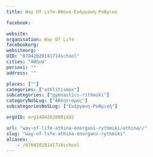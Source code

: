```yaml
---
title: Way Of Life-Αθήνα-Ενόργανη-Ρυθμική

facebook:

website:
organisation: Way Of Life
facebookorg:
websiteorg:
UID: "07042020141714school"
cities: "Αθήνα"
perioxi: ""
address: ""

places: [""]
categories: ["athlitismos"]
subcategories: ["gymnastics-rithmiki"]
categoryNoSLug: ["Αθλητισμός"]
subcategoriesNoSLug: ["Ενόργανη-Ρυθμική"]

orgUID: org14042020001402

url: "way-of-life-athina-enorgani-rythmiki/athina//"
slug: "way-of-life-athina-enorgani-rythmiki"
aliases:
    - /07042020141714school
---
```





